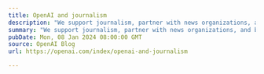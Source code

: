 ```yaml
---
title: OpenAI and journalism
description: "We support journalism, partner with news organizations, and believe The New York Times lawsuit is without merit."
summary: "We support journalism, partner with news organizations, and believe The New York Times lawsuit is without merit."
pubDate: Mon, 08 Jan 2024 08:00:00 GMT
source: OpenAI Blog
url: https://openai.com/index/openai-and-journalism

---
```


